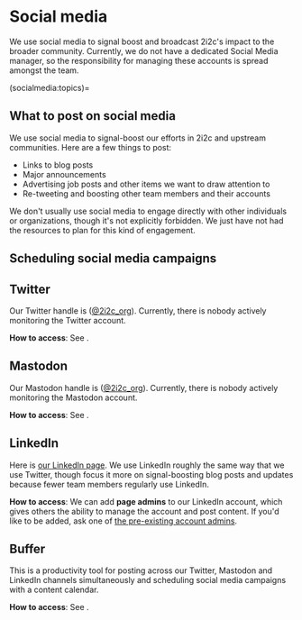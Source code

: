 # Social media

We use social media to signal boost and broadcast 2i2c's impact to the broader community.
Currently, we do not have a dedicated Social Media manager, so the responsibility for managing these accounts is spread amongst the team.

(socialmedia:topics)=
## What to post on social media

We use social media to signal-boost our efforts in 2i2c and upstream communities.
Here are a few things to post:

- Links to blog posts
- Major announcements
- Advertising job posts and other items we want to draw attention to
- Re-tweeting and boosting other team members and their accounts

We don't usually use social media to engage directly with other individuals or organizations, though it's not explicitly forbidden.
We just have not had the resources to plan for this kind of engagement.

## Scheduling social media campaigns



## Twitter

Our Twitter handle is ([@2i2c_org](https://twitter.com/2i2c_org)).
Currently, there is nobody actively monitoring the Twitter account.

**How to access**: See [](account:bitwarden).

## Mastodon

Our Mastodon handle is ([@2i2c_org](https://hachyderm.io/@2i2c_org)).
Currently, there is nobody actively monitoring the Mastodon account.

**How to access**: See [](account:bitwarden).

## LinkedIn

Here is [our LinkedIn page](https://www.linkedin.com/company/70495902/).
We use LinkedIn roughly the same way that we use Twitter, though focus it more on signal-boosting blog posts and updates because fewer team members regularly use LinkedIn.

**How to access**: We can add **page admins** to our LinkedIn account, which gives others the ability to manage the account and post content.
If you'd like to be added, ask one of [the pre-existing account admins](https://www.linkedin.com/company/70495902/admin/manage-admins/).

## Buffer

This is a productivity tool for posting across our Twitter, Mastodon and LinkedIn channels simultaneously and scheduling social media campaigns with a content calendar.

**How to access**: See [](account:bitwarden).
